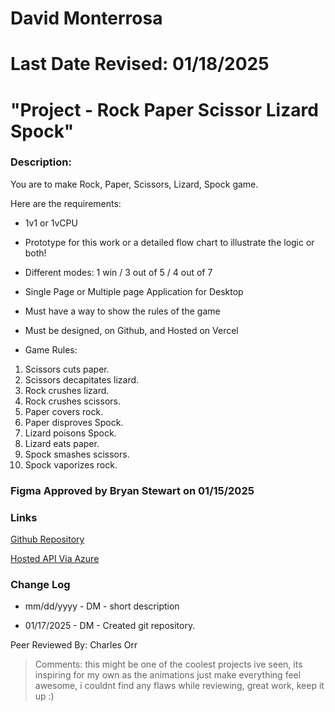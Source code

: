 # David Monterrosa
# Last Date Revised: 01/18/2025
# "Project - Rock Paper Scissor Lizard Spock"
### Description:
You are to make Rock, Paper, Scissors, Lizard, Spock game.

Here are the requirements:

- 1v1 or 1vCPU
- Prototype for this work or a detailed flow chart to illustrate the logic or both!
- Different modes: 1 win / 3 out of 5 / 4 out of 7
- Single Page or Multiple page Application for Desktop
- Must have a way to show the rules of the game
- Must be designed, on Github, and Hosted on Vercel


- Game Rules:

1. Scissors cuts paper.
2. Scissors decapitates lizard.
3. Rock crushes lizard.
4. Rock crushes scissors.
5. Paper covers rock.
6. Paper disproves Spock.
7. Lizard poisons Spock.
8. Lizard eats paper.
9. Spock smashes scissors.
10. Spock vaporizes rock.

### Figma Approved by Bryan Stewart on 01/15/2025  

### Links
[Github Repository](https://github.com/davidmonterrosa/MonterrosaDP2RockPaperScissorsLizardSpock.git)

[Hosted API Via Azure](monterrosarpslsv1-aaapdudtatbdgtc0.westus-01.azurewebsites.net)

### Change Log
+ mm/dd/yyyy - DM - short description
- 01/17/2025 - DM - Created git repository.

Peer Reviewed By: Charles Orr
> Comments: this might be one of the coolest projects ive seen, its inspiring for my own as the animations just make everything feel awesome, i couldnt find any flaws while reviewing, great work, keep it up :)
